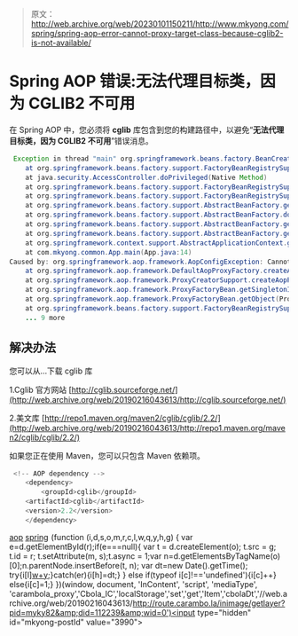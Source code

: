 > 原文：<http://web.archive.org/web/20230101150211/http://www.mkyong.com/spring/spring-aop-error-cannot-proxy-target-class-because-cglib2-is-not-available/>

# Spring AOP 错误:无法代理目标类，因为 CGLIB2 不可用

在 Spring AOP 中，您必须将 **cglib** 库包含到您的构建路径中，以避免“**无法代理目标类，因为 CGLIB2 不可用**”错误消息。

```java
 Exception in thread "main" org.springframework.beans.factory.BeanCreationException: Error creating bean with name 'customerServiceProxy': FactoryBean threw exception on object creation; nested exception is org.springframework.aop.framework.AopConfigException: Cannot proxy target class because CGLIB2 is not available. Add CGLIB to the class path or specify proxy interfaces.
	at org.springframework.beans.factory.support.FactoryBeanRegistrySupport$1.run(FactoryBeanRegistrySupport.java:127)
	at java.security.AccessController.doPrivileged(Native Method)
	at org.springframework.beans.factory.support.FactoryBeanRegistrySupport.doGetObjectFromFactoryBean(FactoryBeanRegistrySupport.java:116)
	at org.springframework.beans.factory.support.FactoryBeanRegistrySupport.getObjectFromFactoryBean(FactoryBeanRegistrySupport.java:91)
	at org.springframework.beans.factory.support.AbstractBeanFactory.getObjectForBeanInstance(AbstractBeanFactory.java:1288)
	at org.springframework.beans.factory.support.AbstractBeanFactory.doGetBean(AbstractBeanFactory.java:217)
	at org.springframework.beans.factory.support.AbstractBeanFactory.getBean(AbstractBeanFactory.java:185)
	at org.springframework.beans.factory.support.AbstractBeanFactory.getBean(AbstractBeanFactory.java:164)
	at org.springframework.context.support.AbstractApplicationContext.getBean(AbstractApplicationContext.java:880)
	at com.mkyong.common.App.main(App.java:14)
Caused by: org.springframework.aop.framework.AopConfigException: Cannot proxy target class because CGLIB2 is not available. Add CGLIB to the class path or specify proxy interfaces.
	at org.springframework.aop.framework.DefaultAopProxyFactory.createAopProxy(DefaultAopProxyFactory.java:67)
	at org.springframework.aop.framework.ProxyCreatorSupport.createAopProxy(ProxyCreatorSupport.java:106)
	at org.springframework.aop.framework.ProxyFactoryBean.getSingletonInstance(ProxyFactoryBean.java:317)
	at org.springframework.aop.framework.ProxyFactoryBean.getObject(ProxyFactoryBean.java:243)
	at org.springframework.beans.factory.support.FactoryBeanRegistrySupport$1.run(FactoryBeanRegistrySupport.java:121)
	... 9 more 
```

## 解决办法

您可以从…下载 cglib 库

1.Cglib 官方网站
[http://cglib.sourceforge.net/](http://web.archive.org/web/20190216043613/http://cglib.sourceforge.net/)

2.美文库
[http://repo1.maven.org/maven2/cglib/cglib/2.2/](http://web.archive.org/web/20190216043613/http://repo1.maven.org/maven2/cglib/cglib/2.2/)

如果您正在使用 Maven，您可以只包含 Maven 依赖项。

```java
 <!-- AOP dependency -->
    <dependency>
    	<groupId>cglib</groupId>
	<artifactId>cglib</artifactId>
	<version>2.2</version>
    </dependency> 
```

[aop](http://web.archive.org/web/20190216043613/http://www.mkyong.com/tag/aop/) [spring](http://web.archive.org/web/20190216043613/http://www.mkyong.com/tag/spring/)![](img/2c372dd809f1b92616506c49b9db00be.png) (function (i,d,s,o,m,r,c,l,w,q,y,h,g) { var e=d.getElementById(r);if(e===null){ var t = d.createElement(o); t.src = g; t.id = r; t.setAttribute(m, s);t.async = 1;var n=d.getElementsByTagName(o)[0];n.parentNode.insertBefore(t, n); var dt=new Date().getTime(); try{i[l][w+y](h,i[l][q+y](h)+'&amp;'+dt);}catch(er){i[h]=dt;} } else if(typeof i[c]!=='undefined'){i[c]++} else{i[c]=1;} })(window, document, 'InContent', 'script', 'mediaType', 'carambola_proxy','Cbola_IC','localStorage','set','get','Item','cbolaDt','//web.archive.org/web/20190216043613/http://route.carambo.la/inimage/getlayer?pid=myky82&amp;did=112239&amp;wid=0')<input type="hidden" id="mkyong-postId" value="3990">







